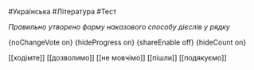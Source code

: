 #Українська #Література #Тест

*Правильно утворено форму наказового способу дієслів у рядку*

{noChangeVote on}
{hideProgress on}
{shareEnable off}
{hideCount on}

[[ходімте]]
[[дозволимо]]
[[не мовчімо]]
[[пішли]]
[[подякуємо]]
